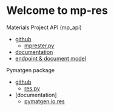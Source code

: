 # Welcome to mp-res



Materials Project API (mp_api)

- [github](https://github.com/materialsproject/api)
    - [mprester.py](https://github.com/materialsproject/api/blob/main/mp_api/client/mprester.py)
- [documentation](https://docs.materialsproject.org/downloading-data/how-do-i-download-the-materials-project-database)
- [endpoint & document model](https://next-gen.materialsproject.org/api)

Pymatgen package

- [github](https://github.com/materialsproject/pymatgen)
    - [res.py](https://github.com/materialsproject/pymatgen/blob/master/pymatgen/io/res.py)
- [documentation]
    - [pymatgen.io.res](https://pymatgen.org/pymatgen.io.html#pymatgen.io.res.ResIO)
